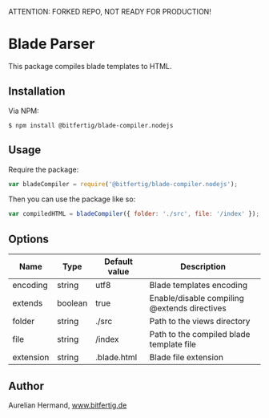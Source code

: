 ATTENTION: FORKED REPO, NOT READY FOR PRODUCTION!


# Blade Parser

This package compiles blade templates to HTML.
 
## Installation
 
Via NPM:
```console
$ npm install @bitfertig/blade-compiler.nodejs
```

## Usage

Require the package:
```js
var bladeCompiler = require('@bitfertig/blade-compiler.nodejs');
```

Then you can use the package like so:
```js
var compiledHTML = bladeCompiler({ folder: './src', file: '/index' });
```

## Options

| Name | Type | Default value | Description |
|---|---|---|---|
| encoding | string | utf8 | Blade templates encoding |
| extends | boolean | true | Enable/disable compiling @extends directives |
| folder | string | ./src | Path to the views directory |
| file | string | /index | Path to the compiled blade template file |
| extension | string | .blade.html | Blade file extension |


## Author
Aurelian Hermand, www.bitfertig.de
